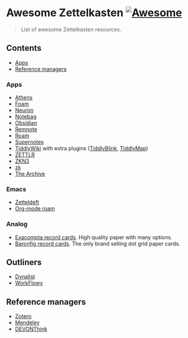 # Awesome Zettelkasten [![Awesome](https://cdn.rawgit.com/sindresorhus/awesome/d7305f38d29fed78fa85652e3a63e154dd8e8829/media/badge.svg)](https://github.com/sindresorhus/awesome)

> List of awesome Zettelkasten resources.

## Contents

- [Apps](#apps)
- [Reference managers](#reference-managers)

### Apps

- [Athens](https://github.com/athensresearch/athens)
- [Foam](https://www.producthunt.com/posts/foam)
- [Neuron](https://neuron.zettel.page/)
- [Notebag](https://notebag.app/)
- [Obsidian](https://obsidian.md)
- [Remnote](https://www.remnote.io/homepage)
- [Roam](https://roamresearch.com)
- [Supernotes](https://supernotes.app)
- [TiddlyWiki](https://tiddlywiki.com) with extra plugins ([TiddlyBlink](https://giffmex.org/gifts/tiddlyblink.html), [TiddlyMap](http://tiddlymap.org))
- [ZETTLR](https://zettlr.com/#)
- [ZKN3](http://zettelkasten.danielluedecke.de/en/)
- [zk](https://github.com/AndrewCopeland/zettelkasten)
- [The Archive](https://zettelkasten.de/the-archive/)

### Emacs

- [Zetteldeft](https://www.eliasstorms.net/zetteldeft/)
- [Org-mode roam](https://org-roam.readthedocs.io/en/master/)

### Analog

- [Exacompta record cards](https://www.exacompta.com/en/cat/012060/record-cards). High quality paper with many options.
- [Baronfig record cards](https://www.baronfig.com/products/strategist?subset=workspace%20essentials&variant=1047391371289). The only brand selling dot grid paper cards.

## Outliners

- [Dynalist](https://dynalist.io)
- [WorkFlowy](https://workflowy.com/list-maker/)

## Reference managers

- [Zotero](https://www.zotero.org/)
- [Mendeley](https://www.mendeley.com/)
- [DEVONThink](https://www.devontechnologies.com/apps/devonthink)
